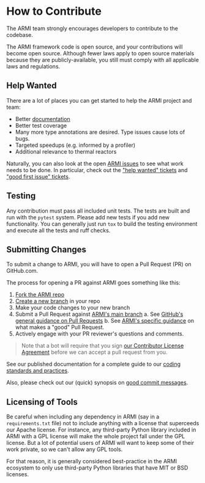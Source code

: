 # How to Contribute

The ARMI team strongly encourages developers to contribute to the codebase.

The ARMI framework code is open source, and your contributions will become open source.
Although fewer laws apply to open source materials because they are publicly-available, you still
must comply with all applicable laws and regulations.

## Help Wanted

There are a lot of places you can get started to help the ARMI project and team:

* Better [documentation](https://terrapower.github.io/armi/developer/documenting.html)
* Better test coverage
* Many more type annotations are desired. Type issues cause lots of bugs.
* Targeted speedups (e.g. informed by a profiler)
* Additional relevance to thermal reactors

Naturally, you can also look at the open [ARMI issues](https://github.com/terrapower/armi/issues) to see what work needs to be done. In particular, check out the ["help wanted" tickets](https://github.com/terrapower/armi/issues?q=is%3Aopen+is%3Aissue+label%3A%22help+wanted%22) and ["good first issue" tickets](https://github.com/terrapower/armi/issues?q=is%3Aopen+is%3Aissue+label%3A%22good+first+issue%22).

## Testing

Any contribution must pass all included unit tests. The tests are built and run with the
`pytest` system. Please add new tests if you add new functionality. You can generally just run
`tox` to build the testing environment and execute all the tests and ruff checks.

## Submitting Changes

To submit a change to ARMI, you will have to open a Pull Request (PR) on GitHub.com.

The process for opening a PR against ARMI goes something like this:

1. [Fork the ARMI repo](https://docs.github.com/en/get-started/quickstart/fork-a-repo)
2. [Create a new branch](https://docs.github.com/en/pull-requests/collaborating-with-pull-requests/proposing-changes-to-your-work-with-pull-requests/creating-and-deleting-branches-within-your-repository) in your repo
3. Make your code changes to your new branch
4. Submit a Pull Request against [ARMI's main branch](https://github.com/terrapower/armi/pull/new/main)
    a. See [GitHub's general guidance on Pull Requests](http://help.github.com/pull-requests/)
    b. See [ARMI's specific guidance](https://terrapower.github.io/armi/developer/tooling.html#good-pull-requests) on what makes a "good" Pull Request.
5. Actively engage with your PR reviewer's questions and comments.

> Note that a bot will require that you sign [our Contributor License Agreement](https://gist.github.com/youngmit/8654abcf93f309771ae9296abebe9d4a)
before we can accept a pull request from you.

See our published documentation for a complete guide to our [coding standards and practices](https://terrapower.github.io/armi/developer/standards_and_practices.html).

Also, please check out our (quick) synopsis on [good commit messages](https://terrapower.github.io/armi/developer/tooling.html#good-commit-messages).

## Licensing of Tools

Be careful when including any dependency in ARMI (say in a `requirements.txt` file) not
to include anything with a license that superceeds our Apache license. For instance,
any third-party Python library included in ARMI with a GPL license will make the whole
project fall under the GPL license. But a lot of potential users of ARMI will want to
keep some of their work private, so we can't allow any GPL tools.

For that reason, it is generally considered best-practice in the ARMI ecosystem to
only use third-party Python libraries that have MIT or BSD licenses.
